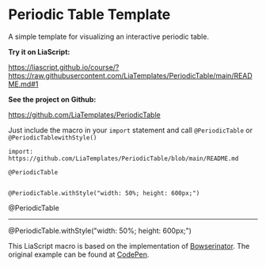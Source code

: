 <!--
author:   Your Name

email:    your@mail.org

version:  0.0.1

language: en

narrator: US English Female

comment:  Try to write a short comment about
          your course, multiline is also okay.

attribute: This LiaScript macro is based on the implementation of [Bowserinator](https://github.com/Bowserinator/Periodic-Table-JSON). The original example can be found at [CodePen](https://codepen.io/aardrian/pen/NmoQdN).

PeriodicTable: @PeriodicTable.withStyle("width: 100%; height: 600px; border: 0; overflow: hidden;")

PeriodicTable.withStyle: <iframe src="https://liatemplates.github.io/PeriodicTable/index.html" style=@0></iframe>

-->

# Periodic Table Template

A simple template for visualizing an interactive periodic table.

__Try it on LiaScript:__

https://liascript.github.io/course/?https://raw.githubusercontent.com/LiaTemplates/PeriodicTable/main/README.md#1

__See the project on Github:__

https://github.com/LiaTemplates/PeriodicTable

Just include the macro in your `import` statement and call `@PeriodicTable` or `@PeriodicTablewithStyle()`

`import: https://github.com/LiaTemplates/PeriodicTable/blob/main/README.md`

```
@PeriodicTable


@PeriodicTable.withStyle("width: 50%; height: 600px;")
```

@PeriodicTable

--------

@PeriodicTable.withStyle("width: 50%; height: 600px;")

This LiaScript macro is based on the implementation of [Bowserinator](https://github.com/Bowserinator/Periodic-Table-JSON). The original example can be found at [CodePen](https://codepen.io/aardrian/pen/NmoQdN).
